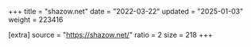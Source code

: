 +++
title = "shazow.net"
date = "2022-03-22"
updated = "2025-01-03"
weight = 223416

[extra]
source = "https://shazow.net/"
ratio = 2
size = 218
+++
